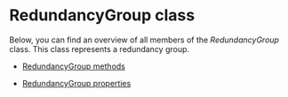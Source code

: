 # RedundancyGroup class

Below, you can find an overview of all members of the *RedundancyGroup* class. This class represents a redundancy group.

- [RedundancyGroup methods](RedundancyGroup_methods.md)

- [RedundancyGroup properties](RedundancyGroup_properties.md)
